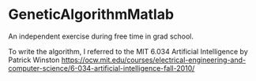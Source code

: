 # GeneticAlgorithmMatlab
An independent exercise during free time in grad school.

To write the algorithm, I referred to the MIT 6.034 Artificial Intelligence by Patrick Winston
https://ocw.mit.edu/courses/electrical-engineering-and-computer-science/6-034-artificial-intelligence-fall-2010/
